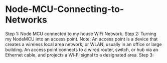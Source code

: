 # Node-MCU-Connecting-to-Networks

Step 1: Node MCU connected to my house WiFi Network.
Step 2: Turning my NodeMCU into an access point.
        Note: An access point is a device that creates a wireless local area network, or WLAN, usually in an office or large building. 
        An access point connects to a wired router, switch, or hub via an Ethernet cable, and projects a Wi-Fi signal to a designated area.
Step 3:         
